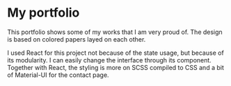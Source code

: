 # My portfolio

This portfolio shows some of my works that I am very proud of. The design is based on colored papers layed on each other.

I used React for this project not because of the state usage, but because of its modularity. I can easily change the interface through its component.
Together with React, the styling is more on SCSS compiled to CSS and a bit of Material-UI for the contact page. 
